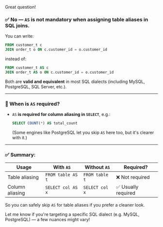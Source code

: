 Great question!

### ✅ No — `AS` is **not mandatory** when assigning table aliases in SQL joins.

You can write:

```sql
FROM customer_t c
JOIN order_t o ON c.customer_id = o.customer_id
```

instead of:

```sql
FROM customer_t AS c
JOIN order_t AS o ON c.customer_id = o.customer_id
```

Both are **valid and equivalent** in most SQL dialects (including MySQL, PostgreSQL, SQL Server, etc.).

---

### 📌 When is `AS` **required**?

* `AS` **is required for column aliasing in `SELECT`**, e.g.:

  ```sql
  SELECT COUNT(*) AS total_count
  ```

  (Some engines like PostgreSQL let you skip `AS` here too, but it's clearer with it.)

---

### ✅ Summary:

| Usage           | With `AS`         | Without `AS`   | Required?          |
| --------------- | ----------------- | -------------- | ------------------ |
| Table aliasing  | `FROM table AS t` | `FROM table t` | ❌ Not required     |
| Column aliasing | `SELECT col AS x` | `SELECT col x` | ✅ Usually required |

So you can safely skip `AS` for table aliases if you prefer a cleaner look.

Let me know if you're targeting a specific SQL dialect (e.g. MySQL, PostgreSQL) — a few nuances might vary!
